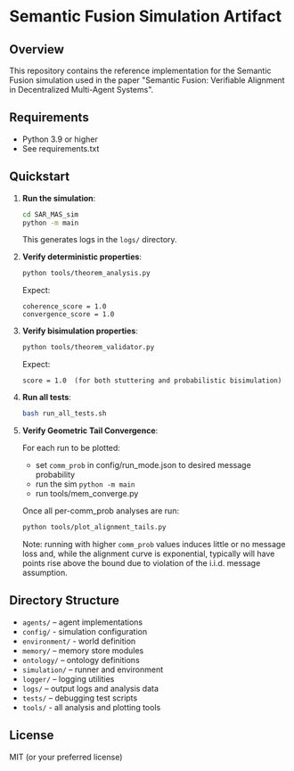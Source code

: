 
# Semantic Fusion Simulation Artifact

## Overview
This repository contains the reference implementation for the Semantic Fusion simulation 
used in the paper "Semantic Fusion: Verifiable Alignment in Decentralized Multi-Agent Systems".

## Requirements
- Python 3.9 or higher
- See requirements.txt

## Quickstart
1. **Run the simulation**:  
   ```bash
   cd SAR_MAS_sim
   python -m main
   ```
   This generates logs in the `logs/` directory.

2. **Verify deterministic properties**:  
   ```bash
   python tools/theorem_analysis.py
   ```
   Expect:
   ```
   coherence_score = 1.0
   convergence_score = 1.0
   ```

3. **Verify bisimulation properties**:  
   ```bash
   python tools/theorem_validator.py
   ```
   Expect:
   ```
   score = 1.0  (for both stuttering and probabilistic bisimulation)
   ```

4. **Run all tests**:  
   ```bash
   bash run_all_tests.sh
   ```

5. **Verify Geometric Tail Convergence**:

   For each run to be plotted:
   - set ```comm_prob``` in config/run_mode.json to desired message probability
   - run the sim ```python -m main```
   - run tools/mem_converge.py
   
   Once all per-comm_prob analyses are run:
   ```bash
   python tools/plot_alignment_tails.py
   ```
   Note: running with higher ```comm_prob``` values induces little or no  message loss and, while the alignment curve is exponential, typically will have points rise above the bound due to violation of the i.i.d. message assumption.

## Directory Structure
- `agents/` – agent implementations 
- `config/` - simulation configuration
- `environment/` - world definition 
- `memory/` – memory store modules  
- `ontology/` – ontology definitions  
- `simulation/` – runner and environment  
- `logger/` – logging utilities  
- `logs/` – output logs and analysis data  
- `tests/` – debugging test scripts
- `tools/` - all analysis and plotting tools   

## License
MIT (or your preferred license)
